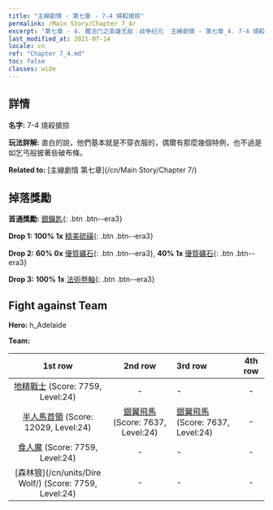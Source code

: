 ```yaml
---
title: "主線劇情 - 第七章 - 7-4 燒殺搶掠"
permalink: /Main Story/Chapter 7_4/
excerpt: "第七章 - 4. 魔法门之英雄无敌：战争纪元  主線劇情 - 第七章_4. 7-4 燒殺搶掠"
last_modified_at: 2021-07-14
locale: cn
ref: "Chapter 7_4.md"
toc: false
classes: wide
---
```


## 詳情

 **名字:** 7-4 燒殺搶掠

 **玩法詳解:** 直白的說，他們基本就是不穿衣服的，偶爾有那麼幾個特例，也不過是如乞丐般披著些破布條。

 **Related to:** [主線劇情 第七章](/cn/Main Story/Chapter 7/)

## 掉落獎勵

 **首通獎勵:** [銀鑰匙](/cn/Items/con_693/){: .btn .btn--era3}

 **Drop 1:** **100% 1x** [精美硫磺](/cn/Items/mat_22/){: .btn .btn--era3}

 **Drop 2:** **60% 0x** [優質礦石](/cn/Items/mat_12/){: .btn .btn--era3}, **40% 1x** [優質礦石](/cn/Items/mat_12/){: .btn .btn--era3}

 **Drop 3:** **100% 1x** [法術卷軸](/cn/Items/con_694/){: .btn .btn--era3}


## Fight against Team
 **Hero:** h_Adelaide

 **Team:**


  | 1st row | 2nd row | 3rd row | 4th row |
  |:----:|:----:|:----|:----:|
  | [地精戰士](/cn/units/Goblin/) (Score: 7759, Level:24)  | - | - | - |
  | [半人馬首領](/cn/units/Centaur/) (Score: 12029, Level:24)  | [銀翼飛馬](/cn/units/Pegasus/) (Score: 7637, Level:24)  | [銀翼飛馬](/cn/units/Pegasus/) (Score: 7637, Level:24)  | - |
  | [食人魔](/cn/units/Ogre/) (Score: 7759, Level:24)  | - | - | - |
  | [森林狼](/cn/units/Dire Wolf/) (Score: 7759, Level:24)  | - | - | - |


